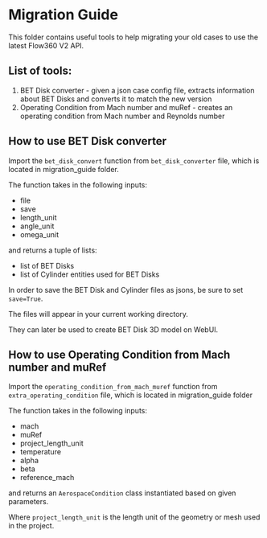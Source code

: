 # Migration Guide

This folder contains useful tools to help migrating your old cases to use the latest Flow360 V2 API. 

## List of tools:

1. BET Disk converter - given a json case config file, extracts information about BET Disks and converts it to match the new version
2. Operating Condition from Mach number and muRef - creates an operating condition from Mach number and Reynolds number

## How to use BET Disk converter

Import the `bet_disk_convert` function from `bet_disk_converter` file, which is located in migration_guide folder.

The function takes in the following inputs:
- file
- save
- length_unit
- angle_unit
- omega_unit

and returns a tuple of lists:
- list of BET Disks
- list of Cylinder entities used for BET Disks

In order to save the BET Disk and Cylinder files as jsons, be sure to set `save=True`.

The files will appear in your current working directory.

They can later be used to create BET Disk 3D model on WebUI.

## How to use Operating Condition from Mach number and muRef

Import the `operating_condition_from_mach_muref` function from `extra_operating_condition` file, which is located in migration_guide folder

The function takes in the following inputs:
- mach
- muRef
- project_length_unit
- temperature
- alpha
- beta
- reference_mach

and returns an `AerospaceCondition` class instantiated based on given parameters.

Where `project_length_unit` is the length unit of the geometry or mesh used in the project.